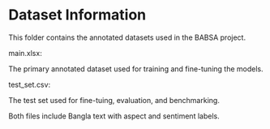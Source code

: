 # Dataset Information

This folder contains the annotated datasets used in the BABSA project.


main.xlsx:

The primary annotated dataset used for training and fine-tuning the models.

test_set.csv:

The test set used for fine-tuing, evaluation, and benchmarking.

Both files include Bangla text with aspect and sentiment labels.

